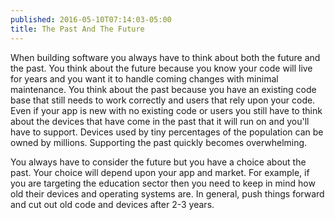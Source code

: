 ```yaml
---
published: 2016-05-10T07:14:03-05:00
title: The Past And The Future
---
```

When building software you always have to think about both the future and the past. You think about the future because you know your code will live for years and you want it to handle coming changes with minimal maintenance. You think about the past because you have an existing code base that still needs to work correctly and users that rely upon your code. Even if your app is new with no existing code or users you still have to think about the devices that have come in the past that it will run on and you'll have to support. Devices used by tiny percentages of the population can be owned by millions. Supporting the past quickly becomes overwhelming.

You always have to consider the future but you have a choice about the past. Your choice will depend upon your app and market. For example, if you are targeting the education sector then you need to keep in mind how old their devices and operating systems are. In general, push things forward and cut out old code and devices after 2-3 years.